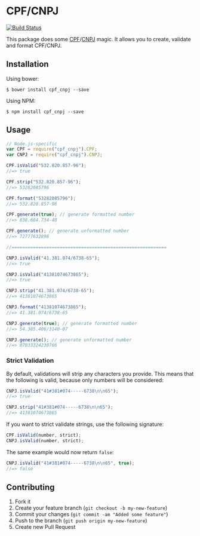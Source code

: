 # CPF/CNPJ

[![Build Status](https://travis-ci.org/fnando/cpf_cnpj.js.svg?branch=master)](https://travis-ci.org/fnando/cpf_cnpj.js)

This package does some [CPF](http://en.wikipedia.org/wiki/Cadastro_de_Pessoas_F%C3%ADsicas)/[CNPJ](http://en.wikipedia.org/wiki/CNPJ) magic. It allows you to create, validate and format CPF/CNPJ.

## Installation

Using bower:

    $ bower install cpf_cnpj --save

Using NPM:

    $ npm install cpf_cnpj --save

## Usage

```js
// Node.js-specific
var CPF = require("cpf_cnpj").CPF;
var CNPJ = require("cpf_cnpj").CNPJ;

CPF.isValid("532.820.857-96");
//=> true

CPF.strip("532.820.857-96");
//=> 53282085796

CPF.format("53282085796");
//=> 532.820.857-96

CPF.generate(true); // generate formatted number
//=> 838.684.734-40

CPF.generate(); // generate unformatted number
//=> 72777632898

//==========================================================

CNPJ.isValid("41.381.074/6738-65");
//=> true

CNPJ.isValid("41381074673865");
//=> true

CNPJ.strip("41.381.074/6738-65");
//=> 41381074673865

CNPJ.format("41381074673865");
//=> 41.381.074/6738-65

CNPJ.generate(true); // generate formatted number
//=> 54.385.406/3140-07

CNPJ.generate(); // generate unformatted number
//=> 07033324230766
```

### Strict Validation

By default, validations will strip any characters you provide. This means that the following is valid, because only numbers will be considered:

```js
CNPJ.isValid("41#381#074-----6738\n\n65");
//=> true

CNPJ.strip("41#381#074-----6738\n\n65");
//=> 41381074673865
```

If you want to strict validate strings, use the following signature:

```js
CPF.isValid(number, strict);
CNPJ.isValid(number, strict);
```

The same example would now return `false`:

```js
CNPJ.isValid("41#381#074-----6738\n\n65", true);
//=> false
```

## Contributing

1. Fork it
2. Create your feature branch (`git checkout -b my-new-feature`)
3. Commit your changes (`git commit -am "Added some feature"`)
4. Push to the branch (`git push origin my-new-feature`)
5. Create new Pull Request
